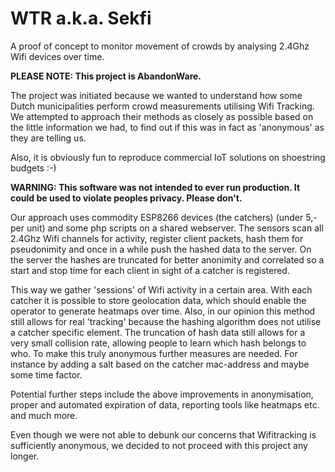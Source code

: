# WTR a.k.a. Sekfi
A proof of concept to monitor movement of crowds by analysing 2.4Ghz Wifi devices over time.

**PLEASE NOTE: This project is AbandonWare.**

The project was initiated because we wanted to understand how some Dutch municipalities perform crowd measurements utilising Wifi Tracking. We attempted to approach their methods as closely as possible based on the little information we had, to find out if this was in fact as 'anonymous' as they are telling us.

Also, it is obviously fun to reproduce commercial IoT solutions on shoestring budgets :-)

**WARNING: This software was not intended to ever run production. It could be used to violate peoples privacy. Please don't.**

Our approach uses commodity ESP8266 devices (the catchers) (under 5,- per unit) and some php scripts on a shared webserver. The sensors scan all 2.4Ghz Wifi channels for activity, register client packets, hash them for pseudonimity and once in a while push the hashed data to the server. On the server the hashes are truncated for better anonimity and correlated so a start and stop time for each client in sight of a catcher is registered.

This way we gather 'sessions' of Wifi activity in a certain area. With each catcher it is possible to store geolocation data, which should enable the operator to generate heatmaps over time. Also, in our opinion this method still allows for real 'tracking' because the hashing algorithm does not utilise a catcher specific element. The truncation of hash data still allows for a very small collision rate, allowing people to learn which hash belongs to who. To make this truly anonymous further measures are needed. For instance by adding a salt based on the catcher mac-address and maybe some time factor.

Potential further steps include the above improvements in anonymisation, proper and automated expiration of data, reporting tools like heatmaps etc. and much more.

Even though we were not able to debunk our concerns that Wifitracking is sufficiently anonymous, we decided to not proceed with this project any longer. 